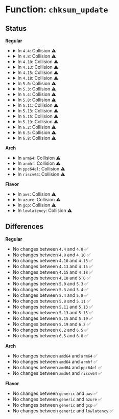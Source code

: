 # Function: <code>chksum_update</code>

## Status
<b>Regular</b>
<ul>
<li>
<details>
<summary>In <code>4.4</code>: Collision ⚠️</summary>

```c
int chksum_update(struct shash_desc *desc, const u8 *data, unsigned int length);
```

**Collision:** Static-Static Collision

**Inline:** No

**Transformation:** False

**Instances:**

```
In crypto/crc32c_generic.c (ffffffff813ab820)
Location: crypto/crc32c_generic.c:89
Inline: False
```
```
In crypto/crct10dif_generic.c (ffffffff813ab8e0)
Location: crypto/crct10dif_generic.c:51
Inline: False
```
**Symbols:**

```
ffffffff813ab820-ffffffff813ab83f: chksum_update (STB_LOCAL)
ffffffff813ab8e0-ffffffff813ab901: chksum_update (STB_LOCAL)
```
</details>
</li>
<li>
<details>
<summary>In <code>4.8</code>: Collision ⚠️</summary>

```c
int chksum_update(struct shash_desc *desc, const u8 *data, unsigned int length);
```

**Collision:** Static-Static Collision

**Inline:** No

**Transformation:** False

**Instances:**

```
In crypto/crc32c_generic.c (ffffffff813eb080)
Location: crypto/crc32c_generic.c:89
Inline: False
```
```
In crypto/crct10dif_generic.c (ffffffff813eb140)
Location: crypto/crct10dif_generic.c:51
Inline: False
```
**Symbols:**

```
ffffffff813eb080-ffffffff813eb09f: chksum_update (STB_LOCAL)
ffffffff813eb140-ffffffff813eb161: chksum_update (STB_LOCAL)
```
</details>
</li>
<li>
<details>
<summary>In <code>4.10</code>: Collision ⚠️</summary>

```c
int chksum_update(struct shash_desc *desc, const u8 *data, unsigned int length);
```

**Collision:** Static-Static Collision

**Inline:** No

**Transformation:** False

**Instances:**

```
In crypto/crc32c_generic.c (ffffffff814046b0)
Location: crypto/crc32c_generic.c:89
Inline: False
```
```
In crypto/crct10dif_generic.c (ffffffff81404770)
Location: crypto/crct10dif_generic.c:51
Inline: False
```
**Symbols:**

```
ffffffff814046b0-ffffffff814046cf: chksum_update (STB_LOCAL)
ffffffff81404770-ffffffff81404791: chksum_update (STB_LOCAL)
```
</details>
</li>
<li>
<details>
<summary>In <code>4.13</code>: Collision ⚠️</summary>

```c
int chksum_update(struct shash_desc *desc, const u8 *data, unsigned int length);
```

**Collision:** Static-Static Collision

**Inline:** No

**Transformation:** False

**Instances:**

```
In crypto/crc32c_generic.c (ffffffff81411df0)
Location: crypto/crc32c_generic.c:89
Inline: False
```
```
In crypto/crct10dif_generic.c (ffffffff81411eb0)
Location: crypto/crct10dif_generic.c:51
Inline: False
```
**Symbols:**

```
ffffffff81411df0-ffffffff81411e0f: chksum_update (STB_LOCAL)
ffffffff81411eb0-ffffffff81411ed1: chksum_update (STB_LOCAL)
```
</details>
</li>
<li>
<details>
<summary>In <code>4.15</code>: Collision ⚠️</summary>

```c
int chksum_update(struct shash_desc *desc, const u8 *data, unsigned int length);
```

**Collision:** Static-Static Collision

**Inline:** No

**Transformation:** False

**Instances:**

```
In crypto/crc32c_generic.c (ffffffff8143c560)
Location: crypto/crc32c_generic.c:89
Inline: False
```
```
In crypto/crct10dif_generic.c (ffffffff8143c620)
Location: crypto/crct10dif_generic.c:51
Inline: False
```
**Symbols:**

```
ffffffff8143c560-ffffffff8143c57f: chksum_update (STB_LOCAL)
ffffffff8143c620-ffffffff8143c641: chksum_update (STB_LOCAL)
```
</details>
</li>
<li>
<details>
<summary>In <code>4.18</code>: Collision ⚠️</summary>

```c
int chksum_update(struct shash_desc *desc, const u8 *data, unsigned int length);
```

**Collision:** Static-Static Collision

**Inline:** No

**Transformation:** False

**Instances:**

```
In crypto/crc32c_generic.c (ffffffff8146f3a0)
Location: crypto/crc32c_generic.c:90
Inline: False
```
```
In crypto/crct10dif_generic.c (ffffffff8146f460)
Location: crypto/crct10dif_generic.c:51
Inline: False
```
**Symbols:**

```
ffffffff8146f3a0-ffffffff8146f3bf: chksum_update (STB_LOCAL)
ffffffff8146f460-ffffffff8146f481: chksum_update (STB_LOCAL)
```
</details>
</li>
<li>
<details>
<summary>In <code>5.0</code>: Collision ⚠️</summary>

```c
int chksum_update(struct shash_desc *desc, const u8 *data, unsigned int length);
```

**Collision:** Static-Static Collision

**Inline:** No

**Transformation:** False

**Instances:**

```
In crypto/crc32c_generic.c (ffffffff8148cd50)
Location: crypto/crc32c_generic.c:90
Inline: False
```
```
In crypto/crct10dif_generic.c (ffffffff8148ce10)
Location: crypto/crct10dif_generic.c:51
Inline: False
```
**Symbols:**

```
ffffffff8148cd50-ffffffff8148cd6f: chksum_update (STB_LOCAL)
ffffffff8148ce10-ffffffff8148ce31: chksum_update (STB_LOCAL)
```
</details>
</li>
<li>
<details>
<summary>In <code>5.3</code>: Collision ⚠️</summary>

```c
int chksum_update(struct shash_desc *desc, const u8 *data, unsigned int length);
```

**Collision:** Static-Static Collision

**Inline:** No

**Transformation:** False

**Instances:**

```
In crypto/crc32c_generic.c (ffffffff814ba440)
Location: crypto/crc32c_generic.c:85
Inline: False
```
```
In crypto/crct10dif_generic.c (ffffffff814ba520)
Location: crypto/crct10dif_generic.c:51
Inline: False
```
**Symbols:**

```
ffffffff814ba440-ffffffff814ba45f: chksum_update (STB_LOCAL)
ffffffff814ba520-ffffffff814ba541: chksum_update (STB_LOCAL)
```
</details>
</li>
<li>
<details>
<summary>In <code>5.4</code>: Collision ⚠️</summary>

```c
int chksum_update(struct shash_desc *desc, const u8 *data, unsigned int length);
```

**Collision:** Static-Static Collision

**Inline:** No

**Transformation:** False

**Instances:**

```
In crypto/crc32c_generic.c (ffffffff814d3210)
Location: crypto/crc32c_generic.c:85
Inline: False
```
```
In crypto/crct10dif_generic.c (ffffffff814d32f0)
Location: crypto/crct10dif_generic.c:51
Inline: False
```
**Symbols:**

```
ffffffff814d3210-ffffffff814d322f: chksum_update (STB_LOCAL)
ffffffff814d32f0-ffffffff814d3311: chksum_update (STB_LOCAL)
```
</details>
</li>
<li>
<details>
<summary>In <code>5.8</code>: Collision ⚠️</summary>

```c
int chksum_update(struct shash_desc *desc, const u8 *data, unsigned int length);
```

**Collision:** Static-Static Collision

**Inline:** No

**Transformation:** False

**Instances:**

```
In crypto/crc32c_generic.c (ffffffff815324a0)
Location: crypto/crc32c_generic.c:83
Inline: False
```
```
In crypto/crct10dif_generic.c (ffffffff815325b0)
Location: crypto/crct10dif_generic.c:51
Inline: False
```
**Symbols:**

```
ffffffff815324a0-ffffffff815324c2: chksum_update (STB_LOCAL)
ffffffff815325b0-ffffffff815325d4: chksum_update (STB_LOCAL)
```
</details>
</li>
<li>
<details>
<summary>In <code>5.11</code>: Collision ⚠️</summary>

```c
int chksum_update(struct shash_desc *desc, const u8 *data, unsigned int length);
```

**Collision:** Static-Static Collision

**Inline:** No

**Transformation:** False

**Instances:**

```
In crypto/crc32c_generic.c (ffffffff8154f3f0)
Location: crypto/crc32c_generic.c:83
Inline: False
```
```
In crypto/crct10dif_generic.c (ffffffff8154f500)
Location: crypto/crct10dif_generic.c:51
Inline: False
```
**Symbols:**

```
ffffffff8154f3f0-ffffffff8154f412: chksum_update (STB_LOCAL)
ffffffff8154f500-ffffffff8154f524: chksum_update (STB_LOCAL)
```
</details>
</li>
<li>
<details>
<summary>In <code>5.13</code>: Collision ⚠️</summary>

```c
int chksum_update(struct shash_desc *desc, const u8 *data, unsigned int length);
```

**Collision:** Static-Static Collision

**Inline:** No

**Transformation:** False

**Instances:**

```
In crypto/crc32c_generic.c (ffffffff81557c60)
Location: crypto/crc32c_generic.c:83
Inline: False
```
```
In crypto/crct10dif_generic.c (ffffffff81557d70)
Location: crypto/crct10dif_generic.c:51
Inline: False
```
**Symbols:**

```
ffffffff81557c60-ffffffff81557c82: chksum_update (STB_LOCAL)
ffffffff81557d70-ffffffff81557d94: chksum_update (STB_LOCAL)
```
</details>
</li>
<li>
<details>
<summary>In <code>5.15</code>: Collision ⚠️</summary>

```c
int chksum_update(struct shash_desc *desc, const u8 *data, unsigned int length);
```

**Collision:** Static-Static Collision

**Inline:** No

**Transformation:** False

**Instances:**

```
In crypto/crc32c_generic.c (ffffffff815b8f10)
Location: crypto/crc32c_generic.c:83
Inline: False
```
```
In crypto/crct10dif_generic.c (ffffffff815b9020)
Location: crypto/crct10dif_generic.c:51
Inline: False
```
**Symbols:**

```
ffffffff815b8f10-ffffffff815b8f32: chksum_update (STB_LOCAL)
ffffffff815b9020-ffffffff815b9044: chksum_update (STB_LOCAL)
```
</details>
</li>
<li>
<details>
<summary>In <code>5.19</code>: Collision ⚠️</summary>

```c
int chksum_update(struct shash_desc *desc, const u8 *data, unsigned int length);
```

**Collision:** Static-Static Collision

**Inline:** No

**Transformation:** False

**Instances:**

```
In crypto/crc32c_generic.c (ffffffff816622d0)
Location: crypto/crc32c_generic.c:83
Inline: False
```
```
In crypto/crct10dif_generic.c (ffffffff816623f0)
Location: crypto/crct10dif_generic.c:51
Inline: False
```
```
In crypto/crc64_rocksoft_generic.c (ffffffff816624c0)
Location: crypto/crc64_rocksoft_generic.c:17
Inline: False
```
**Symbols:**

```
ffffffff816622d0-ffffffff816622fc: chksum_update (STB_LOCAL)
ffffffff816623f0-ffffffff8166241e: chksum_update (STB_LOCAL)
ffffffff816624c0-ffffffff816624ee: chksum_update (STB_LOCAL)
```
</details>
</li>
<li>
<details>
<summary>In <code>6.2</code>: Collision ⚠️</summary>

```c
int chksum_update(struct shash_desc *desc, const u8 *data, unsigned int length);
```

**Collision:** Static-Static Collision

**Inline:** No

**Transformation:** False

**Instances:**

```
In crypto/crc32c_generic.c (ffffffff8171c2b0)
Location: crypto/crc32c_generic.c:83
Inline: False
```
```
In crypto/crct10dif_generic.c (ffffffff8171c430)
Location: crypto/crct10dif_generic.c:51
Inline: False
```
```
In crypto/crc64_rocksoft_generic.c (ffffffff8171c550)
Location: crypto/crc64_rocksoft_generic.c:17
Inline: False
```
**Symbols:**

```
ffffffff8171c2b0-ffffffff8171c2dc: chksum_update (STB_LOCAL)
ffffffff8171c430-ffffffff8171c45e: chksum_update (STB_LOCAL)
ffffffff8171c550-ffffffff8171c57e: chksum_update (STB_LOCAL)
```
</details>
</li>
<li>
<details>
<summary>In <code>6.5</code>: Collision ⚠️</summary>

```c
int chksum_update(struct shash_desc *desc, const u8 *data, unsigned int length);
```

**Collision:** Static-Static Collision

**Inline:** No

**Transformation:** False

**Instances:**

```
In crypto/crc32c_generic.c (ffffffff81757a50)
Location: crypto/crc32c_generic.c:83
Inline: False
```
```
In crypto/crct10dif_generic.c (ffffffff81757bd0)
Location: crypto/crct10dif_generic.c:51
Inline: False
```
```
In crypto/crc64_rocksoft_generic.c (ffffffff81757cf0)
Location: crypto/crc64_rocksoft_generic.c:17
Inline: False
```
**Symbols:**

```
ffffffff81757a50-ffffffff81757a7c: chksum_update (STB_LOCAL)
ffffffff81757bd0-ffffffff81757bfe: chksum_update (STB_LOCAL)
ffffffff81757cf0-ffffffff81757d1e: chksum_update (STB_LOCAL)
```
</details>
</li>
<li>
<details>
<summary>In <code>6.8</code>: Collision ⚠️</summary>

```c
int chksum_update(struct shash_desc *desc, const u8 *data, unsigned int length);
```

**Collision:** Static-Static Collision

**Inline:** No

**Transformation:** False

**Instances:**

```
In crypto/crc32c_generic.c (ffffffff81799950)
Location: crypto/crc32c_generic.c:83
Inline: False
```
```
In crypto/crct10dif_generic.c (ffffffff81799ad0)
Location: crypto/crct10dif_generic.c:51
Inline: False
```
```
In crypto/crc64_rocksoft_generic.c (ffffffff81799bf0)
Location: crypto/crc64_rocksoft_generic.c:17
Inline: False
```
**Symbols:**

```
ffffffff81799950-ffffffff8179997c: chksum_update (STB_LOCAL)
ffffffff81799ad0-ffffffff81799afe: chksum_update (STB_LOCAL)
ffffffff81799bf0-ffffffff81799c1e: chksum_update (STB_LOCAL)
```
</details>
</li>
</ul>
<b>Arch</b>
<ul>
<li>
<details>
<summary>In <code>arm64</code>: Collision ⚠️</summary>

```c
int chksum_update(struct shash_desc *desc, const u8 *data, unsigned int length);
```

**Collision:** Static-Static Collision

**Inline:** No

**Transformation:** False

**Instances:**

```
In crypto/crc32c_generic.c (ffff8000105cf8a0)
Location: crypto/crc32c_generic.c:85
Inline: False
```
```
In crypto/crct10dif_generic.c (ffff8000105cfa70)
Location: crypto/crct10dif_generic.c:51
Inline: False
```
**Symbols:**

```
ffff8000105cf8a0-ffff8000105cf8f0: chksum_update (STB_LOCAL)
ffff8000105cfa70-ffff8000105cfac0: chksum_update (STB_LOCAL)
```
</details>
</li>
<li>
<details>
<summary>In <code>armhf</code>: Collision ⚠️</summary>

```c
int chksum_update(struct shash_desc *desc, const u8 *data, unsigned int length);
```

**Collision:** Static-Static Collision

**Inline:** No

**Transformation:** False

**Instances:**

```
In crypto/crc32c_generic.c (c077d560)
Location: crypto/crc32c_generic.c:85
Inline: False
```
```
In crypto/crct10dif_generic.c (c077d68c)
Location: crypto/crct10dif_generic.c:51
Inline: False
```
**Symbols:**

```
c077d560-c077d590: chksum_update (STB_LOCAL)
c077d68c-c077d6bc: chksum_update (STB_LOCAL)
```
</details>
</li>
<li>
<details>
<summary>In <code>ppc64el</code>: Collision ⚠️</summary>

```c
int chksum_update(struct shash_desc *desc, const u8 *data, unsigned int length);
```

**Collision:** Static-Static Collision

**Inline:** No

**Transformation:** False

**Instances:**

```
In crypto/crc32c_generic.c (c00000000075b8d0)
Location: crypto/crc32c_generic.c:85
Inline: False
```
```
In crypto/crct10dif_generic.c (c00000000075bab0)
Location: crypto/crct10dif_generic.c:51
Inline: False
```
**Symbols:**

```
c00000000075b8d0-c00000000075b920: chksum_update (STB_LOCAL)
c00000000075bab0-c00000000075bb00: chksum_update (STB_LOCAL)
```
</details>
</li>
<li>
<details>
<summary>In <code>riscv64</code>: Collision ⚠️</summary>

```c
int chksum_update(struct shash_desc *desc, const u8 *data, unsigned int length);
```

**Collision:** Static-Static Collision

**Inline:** No

**Transformation:** False

**Instances:**

```
In crypto/crc32c_generic.c (ffffffe0004147fa)
Location: crypto/crc32c_generic.c:85
Inline: False
```
```
In crypto/crct10dif_generic.c (ffffffe00041498a)
Location: crypto/crct10dif_generic.c:51
Inline: False
```
**Symbols:**

```
ffffffe0004147fa-ffffffe00041483c: chksum_update (STB_LOCAL)
ffffffe00041498a-ffffffe0004149d0: chksum_update (STB_LOCAL)
```
</details>
</li>
</ul>
<b>Flavor</b>
<ul>
<li>
<details>
<summary>In <code>aws</code>: Collision ⚠️</summary>

```c
int chksum_update(struct shash_desc *desc, const u8 *data, unsigned int length);
```

**Collision:** Static-Static Collision

**Inline:** No

**Transformation:** False

**Instances:**

```
In crypto/crc32c_generic.c (ffffffff814cb7f0)
Location: crypto/crc32c_generic.c:85
Inline: False
```
```
In crypto/crct10dif_generic.c (ffffffff814cb8d0)
Location: crypto/crct10dif_generic.c:51
Inline: False
```
**Symbols:**

```
ffffffff814cb7f0-ffffffff814cb80f: chksum_update (STB_LOCAL)
ffffffff814cb8d0-ffffffff814cb8f1: chksum_update (STB_LOCAL)
```
</details>
</li>
<li>
<details>
<summary>In <code>azure</code>: Collision ⚠️</summary>

```c
int chksum_update(struct shash_desc *desc, const u8 *data, unsigned int length);
```

**Collision:** Static-Static Collision

**Inline:** No

**Transformation:** False

**Instances:**

```
In crypto/crc32c_generic.c (ffffffff814bc210)
Location: crypto/crc32c_generic.c:85
Inline: False
```
```
In crypto/crct10dif_generic.c (ffffffff814bc2f0)
Location: crypto/crct10dif_generic.c:51
Inline: False
```
**Symbols:**

```
ffffffff814bc210-ffffffff814bc22f: chksum_update (STB_LOCAL)
ffffffff814bc2f0-ffffffff814bc311: chksum_update (STB_LOCAL)
```
</details>
</li>
<li>
<details>
<summary>In <code>gcp</code>: Collision ⚠️</summary>

```c
int chksum_update(struct shash_desc *desc, const u8 *data, unsigned int length);
```

**Collision:** Static-Static Collision

**Inline:** No

**Transformation:** False

**Instances:**

```
In crypto/crc32c_generic.c (ffffffff814c7880)
Location: crypto/crc32c_generic.c:85
Inline: False
```
```
In crypto/crct10dif_generic.c (ffffffff814c7960)
Location: crypto/crct10dif_generic.c:51
Inline: False
```
**Symbols:**

```
ffffffff814c7880-ffffffff814c789f: chksum_update (STB_LOCAL)
ffffffff814c7960-ffffffff814c7981: chksum_update (STB_LOCAL)
```
</details>
</li>
<li>
<details>
<summary>In <code>lowlatency</code>: Collision ⚠️</summary>

```c
int chksum_update(struct shash_desc *desc, const u8 *data, unsigned int length);
```

**Collision:** Static-Static Collision

**Inline:** No

**Transformation:** False

**Instances:**

```
In crypto/crc32c_generic.c (ffffffff814e0350)
Location: crypto/crc32c_generic.c:85
Inline: False
```
```
In crypto/crct10dif_generic.c (ffffffff814e0430)
Location: crypto/crct10dif_generic.c:51
Inline: False
```
**Symbols:**

```
ffffffff814e0350-ffffffff814e036f: chksum_update (STB_LOCAL)
ffffffff814e0430-ffffffff814e0451: chksum_update (STB_LOCAL)
```
</details>
</li>
</ul>

## Differences
<b>Regular</b>
<ul>
<li>
No changes between <code>4.4</code> and <code>4.8</code> ✅
</li>
<li>
No changes between <code>4.8</code> and <code>4.10</code> ✅
</li>
<li>
No changes between <code>4.10</code> and <code>4.13</code> ✅
</li>
<li>
No changes between <code>4.13</code> and <code>4.15</code> ✅
</li>
<li>
No changes between <code>4.15</code> and <code>4.18</code> ✅
</li>
<li>
No changes between <code>4.18</code> and <code>5.0</code> ✅
</li>
<li>
No changes between <code>5.0</code> and <code>5.3</code> ✅
</li>
<li>
No changes between <code>5.3</code> and <code>5.4</code> ✅
</li>
<li>
No changes between <code>5.4</code> and <code>5.8</code> ✅
</li>
<li>
No changes between <code>5.8</code> and <code>5.11</code> ✅
</li>
<li>
No changes between <code>5.11</code> and <code>5.13</code> ✅
</li>
<li>
No changes between <code>5.13</code> and <code>5.15</code> ✅
</li>
<li>
No changes between <code>5.15</code> and <code>5.19</code> ✅
</li>
<li>
No changes between <code>5.19</code> and <code>6.2</code> ✅
</li>
<li>
No changes between <code>6.2</code> and <code>6.5</code> ✅
</li>
<li>
No changes between <code>6.5</code> and <code>6.8</code> ✅
</li>
</ul>
<b>Arch</b>
<ul>
<li>
No changes between <code>amd64</code> and <code>arm64</code> ✅
</li>
<li>
No changes between <code>amd64</code> and <code>armhf</code> ✅
</li>
<li>
No changes between <code>amd64</code> and <code>ppc64el</code> ✅
</li>
<li>
No changes between <code>amd64</code> and <code>riscv64</code> ✅
</li>
</ul>
<b>Flavor</b>
<ul>
<li>
No changes between <code>generic</code> and <code>aws</code> ✅
</li>
<li>
No changes between <code>generic</code> and <code>azure</code> ✅
</li>
<li>
No changes between <code>generic</code> and <code>gcp</code> ✅
</li>
<li>
No changes between <code>generic</code> and <code>lowlatency</code> ✅
</li>
</ul>
